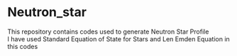 # Neutron_star
This repository contains codes used to generate Neutron Star Profile  
I have used Standard Equation of State for Stars and Len Emden Equation in this codes
